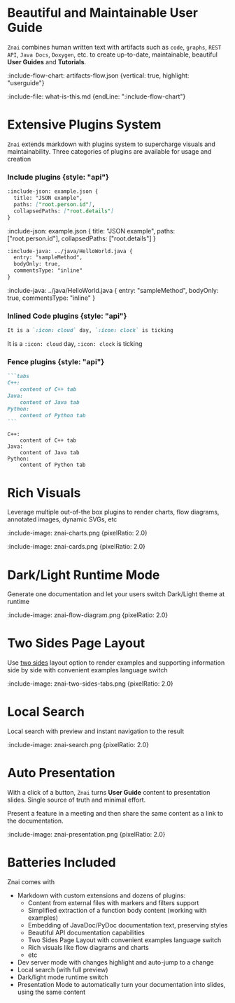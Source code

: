 # Beautiful and Maintainable User Guide

`Znai` combines human written text with artifacts such as
`code`, `graphs`, `REST API`, `Java Docs`, `Doxygen`, etc. 
to create up-to-date, maintainable, beautiful **User Guides** and **Tutorials**.   

:include-flow-chart: artifacts-flow.json {vertical: true, highlight: "userguide"}

:include-file: what-is-this.md {endLine: ":include-flow-chart"}

# Extensive Plugins System

`Znai` extends markdown with plugins system to supercharge visuals and maintainability.
Three categories of plugins are available for usage and creation

### Include plugins {style: "api"}

```markdown {title: "json plugin example"}
:include-json: example.json {
  title: "JSON example",
  paths: ["root.person.id"],
  collapsedPaths: ["root.details"]
}
```

:include-json: example.json {
  title: "JSON example",
  paths: ["root.person.id"],
  collapsedPaths: ["root.details"] 
}

```markdown {title: "java plugin example"}
:include-java: ../java/HelloWorld.java {
  entry: "sampleMethod", 
  bodyOnly: true,
  commentsType: "inline"
}
```

:include-java: ../java/HelloWorld.java {
  entry: "sampleMethod", 
  bodyOnly: true,
  commentsType: "inline"
}


### Inlined Code plugins {style: "api"}

```markdown {title: "plugin example"}
It is a `:icon: cloud` day, `:icon: clock` is ticking
```

It is a `:icon: cloud` day, `:icon: clock` is ticking

### Fence plugins {style: "api"}

````markdown {title: "plugin example"}
```tabs
C++: 
    content of C++ tab
Java:
    content of Java tab
Python:
    content of Python tab
```
````

```tabs
C++: 
    content of C++ tab
Java:
    content of Java tab
Python:
    content of Python tab
```

# Rich Visuals

Leverage multiple out-of-the box plugins to render charts, flow diagrams, annotated images, dynamic SVGs, etc

:include-image: znai-charts.png {pixelRatio: 2.0}

:include-image: znai-cards.png {pixelRatio: 2.0}

# Dark/Light Runtime Mode

Generate one documentation and let your users switch Dark/Light theme at runtime

:include-image: znai-flow-diagram.png {pixelRatio: 2.0}

# Two Sides Page Layout

Use [two sides](layout/two-sides-tabs) layout option to render examples and supporting information side by side
with convenient examples language switch

:include-image: znai-two-sides-tabs.png {pixelRatio: 2.0}

# Local Search

Local search with preview and instant navigation to the result 

:include-image: znai-search.png {pixelRatio: 2.0}

# Auto Presentation

With a click of a button, `Znai` turns **User Guide** content to presentation slides.
Single source of truth and minimal effort. 

Present a feature in a meeting and then share the same content as a link to the documentation.

:include-image: znai-presentation.png {pixelRatio: 2.0}

# Batteries Included

Znai comes with

* Markdown with custom extensions and dozens of plugins:
  * Content from external files with markers and filters support
  * Simplified extraction of a function body content (working with examples)
  * Embedding of JavaDoc/PyDoc documentation text, preserving styles
  * Beautiful API documentation capabilities
  * Two Sides Page Layout with convenient examples language switch
  * Rich visuals like flow diagrams and charts
  * etc
* Dev server mode with changes highlight and auto-jump to a change
* Local search (with full preview)
* Dark/light mode runtime switch
* Presentation Mode to automatically turn your documentation into slides, using the same content
